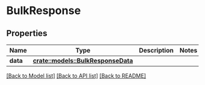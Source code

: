 # BulkResponse

## Properties

Name | Type | Description | Notes
------------ | ------------- | ------------- | -------------
**data** | [**crate::models::BulkResponseData**](BulkResponse_data.md) |  | 

[[Back to Model list]](../README.md#documentation-for-models) [[Back to API list]](../README.md#documentation-for-api-endpoints) [[Back to README]](../README.md)


